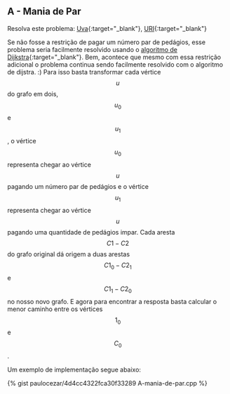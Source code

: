 
## A - Mania de Par

Resolva este problema:
[Uva][uva-12950]{:target="_blank"},
[URI][uri-1931]{:target="_blank"}

Se não fosse a restrição de pagar um número par de pedágios, esse problema
seria facilmente resolvido usando o [algoritmo de Dijkstra][wkp-dijkstra]{:target="_blank"}.
Bem, acontece que mesmo com essa restrição adicional o problema continua
sendo facilmente resolvido com o algoritmo de dijstra. :) Para isso basta
transformar cada vértice $$u$$ do grafo em dois, $$u_0$$ e $$u_1$$, o vértice
$$u_0$$ representa chegar ao vértice $$u$$ pagando um número par de pedágios
e o vértice $$u_1$$ representa chegar ao vértice $$u$$ pagando uma quantidade
de pedágios impar. Cada aresta $$C1 - C2$$ do grafo original dá origem a duas
arestas $$C1_0 - C2_1$$ e $$C1_1 - C2_0$$ no nosso novo grafo. E agora para
encontrar a resposta basta calcular o menor caminho entre os vértices $$1_0$$
e $$C_0$$.

Um exemplo de implementação segue abaixo:

{% gist paulocezar/4d4cc4322fca30f33289 A-mania-de-par.cpp %}

[uva-12950]:    https://uva.onlinejudge.org/index.php?option=onlinejudge&page=show_problem&problem=4829
[uri-1931]:	    https://www.urionlinejudge.com.br/judge/pt/problems/view/1931
[wkp-dijkstra]:	https://en.wikipedia.org/wiki/Dijkstra%27s_algorithm
